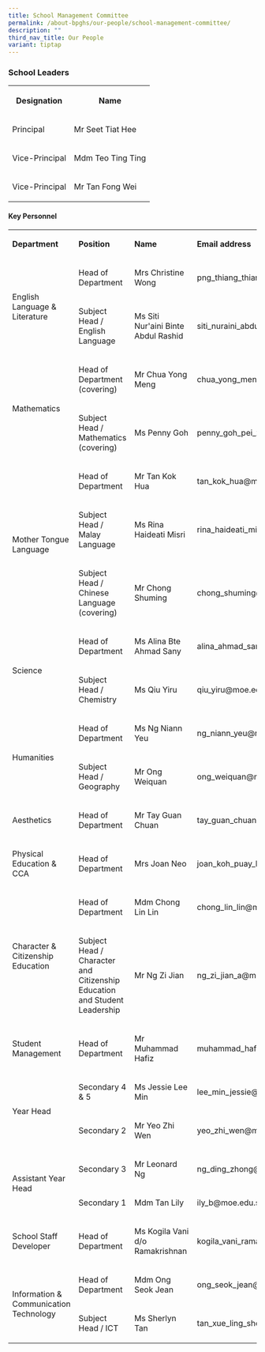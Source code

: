 ```yaml
---
title: School Management Committee
permalink: /about-bpghs/our-people/school-management-committee/
description: ""
third_nav_title: Our People
variant: tiptap
---
```

<h3>School Leaders</h3>
<table style="minWidth: 50px">
<colgroup>
<col>
<col>
</colgroup>
<tbody>
<tr>
<th rowspan="1" colspan="1">
<p>Designation</p>
</th>
<th rowspan="1" colspan="1">
<p>Name</p>
</th>
</tr>
<tr>
<td rowspan="1" colspan="1">
<p>Principal</p>
</td>
<td rowspan="1" colspan="1">
<p>Mr Seet Tiat Hee</p>
</td>
</tr>
<tr>
<td rowspan="1" colspan="1">
<p>Vice-Principal</p>
</td>
<td rowspan="1" colspan="1">
<p>Mdm Teo Ting Ting</p>
</td>
</tr>
<tr>
<td rowspan="1" colspan="1">
<p>Vice-Principal</p>
</td>
<td rowspan="1" colspan="1">
<p>Mr Tan Fong Wei</p>
</td>
</tr>
</tbody>
</table>
<h4>Key Personnel</h4>
<table style="minWidth: 100px">
<colgroup>
<col>
<col>
<col>
<col>
</colgroup>
<tbody>
<tr>
<td rowspan="1" colspan="1">
<p><strong>Department</strong>
</p>
</td>
<td rowspan="1" colspan="1">
<p><strong>Position</strong>
</p>
</td>
<td rowspan="1" colspan="1">
<p><strong>Name</strong>
</p>
</td>
<td rowspan="1" colspan="1">
<p><strong>Email address</strong>
</p>
</td>
</tr>
<tr>
<td rowspan="2" colspan="1">
<p>English Language &amp; Literature</p>
</td>
<td rowspan="1" colspan="1">
<p>Head of Department</p>
</td>
<td rowspan="1" colspan="1">
<p>Mrs Christine Wong</p>
</td>
<td rowspan="1" colspan="1">
<p>png_thiang_thiang_christine@moe.edu.sg</p>
</td>
</tr>
<tr>
<td rowspan="1" colspan="1">
<p>Subject Head / English Language</p>
</td>
<td rowspan="1" colspan="1">
<p>Ms Siti Nur'aini Binte Abdul Rashid</p>
</td>
<td rowspan="1" colspan="1">
<p>siti_nuraini_abdul_rashid@moe.edu.sg</p>
</td>
</tr>
<tr>
<td rowspan="2" colspan="1">
<p>Mathematics</p>
</td>
<td rowspan="1" colspan="1">
<p>Head of Department (covering)</p>
</td>
<td rowspan="1" colspan="1">
<p>Mr Chua Yong Meng</p>
</td>
<td rowspan="1" colspan="1">
<p>chua_yong_meng@moe.edu.sg</p>
</td>
</tr>
<tr>
<td rowspan="1" colspan="1">
<p>Subject Head / Mathematics (covering)</p>
</td>
<td rowspan="1" colspan="1">
<p>Ms Penny Goh</p>
</td>
<td rowspan="1" colspan="1">
<p>penny_goh_pei_xuan@moe.edu.sg</p>
</td>
</tr>
<tr>
<td rowspan="3" colspan="1">
<p>Mother Tongue Language</p>
</td>
<td rowspan="1" colspan="1">
<p>Head of Department</p>
</td>
<td rowspan="1" colspan="1">
<p>Mr Tan Kok Hua</p>
</td>
<td rowspan="1" colspan="1">
<p>tan_kok_hua@moe.edu.sg</p>
</td>
</tr>
<tr>
<td rowspan="1" colspan="1">
<p>Subject Head / Malay Language</p>
</td>
<td rowspan="1" colspan="1">
<p>Ms Rina Haideati Misri</p>
</td>
<td rowspan="1" colspan="1">
<p>rina_haideati_misri@moe.edu.sg</p>
</td>
</tr>
<tr>
<td rowspan="1" colspan="1">
<p>Subject Head / Chinese Language (covering)</p>
</td>
<td rowspan="1" colspan="1">
<p>Mr Chong Shuming</p>
</td>
<td rowspan="1" colspan="1">
<p>chong_shuming@moe.edu.sg</p>
</td>
</tr>
<tr>
<td rowspan="2" colspan="1">
<p>Science</p>
</td>
<td rowspan="1" colspan="1">
<p>Head of Department</p>
</td>
<td rowspan="1" colspan="1">
<p>Ms Alina Bte Ahmad Sany</p>
</td>
<td rowspan="1" colspan="1">
<p>alina_ahmad_sany@moe.edu.sg</p>
</td>
</tr>
<tr>
<td rowspan="1" colspan="1">
<p>Subject Head / Chemistry</p>
</td>
<td rowspan="1" colspan="1">
<p>Ms Qiu Yiru</p>
</td>
<td rowspan="1" colspan="1">
<p>qiu_yiru@moe.edu.sg</p>
</td>
</tr>
<tr>
<td rowspan="2" colspan="1">
<p>Humanities</p>
</td>
<td rowspan="1" colspan="1">
<p>Head of Department</p>
</td>
<td rowspan="1" colspan="1">
<p>Ms Ng Niann Yeu</p>
</td>
<td rowspan="1" colspan="1">
<p>ng_niann_yeu@moe.edu.sg</p>
</td>
</tr>
<tr>
<td rowspan="1" colspan="1">
<p>Subject Head / Geography</p>
</td>
<td rowspan="1" colspan="1">
<p>Mr Ong Weiquan</p>
</td>
<td rowspan="1" colspan="1">
<p>ong_weiquan@moe.edu.sg</p>
</td>
</tr>
<tr>
<td rowspan="1" colspan="1">
<p>Aesthetics</p>
</td>
<td rowspan="1" colspan="1">
<p>Head of Department</p>
</td>
<td rowspan="1" colspan="1">
<p>Mr Tay Guan Chuan</p>
</td>
<td rowspan="1" colspan="1">
<p>tay_guan_chuan@moe.edu.sg</p>
</td>
</tr>
<tr>
<td rowspan="1" colspan="1">
<p>Physical Education &amp; CCA</p>
</td>
<td rowspan="1" colspan="1">
<p>Head of Department</p>
</td>
<td rowspan="1" colspan="1">
<p>Mrs Joan Neo</p>
</td>
<td rowspan="1" colspan="1">
<p>joan_koh_puay_leng@moe.edu.sg</p>
</td>
</tr>
<tr>
<td rowspan="2" colspan="1">
<p>Character &amp; Citizenship Education</p>
</td>
<td rowspan="1" colspan="1">
<p>Head of Department</p>
</td>
<td rowspan="1" colspan="1">
<p>Mdm Chong Lin Lin</p>
</td>
<td rowspan="1" colspan="1">
<p>chong_lin_lin@moe.edu.sg</p>
</td>
</tr>
<tr>
<td rowspan="1" colspan="1">
<p>Subject Head / Character and Citizenship Education and Student Leadership</p>
</td>
<td rowspan="1" colspan="1">
<p>Mr Ng Zi Jian</p>
</td>
<td rowspan="1" colspan="1">
<p>ng_zi_jian_a@moe.edu.sg</p>
</td>
</tr>
<tr>
<td rowspan="1" colspan="1">
<p>Student Management</p>
</td>
<td rowspan="1" colspan="1">
<p>Head of Department</p>
</td>
<td rowspan="1" colspan="1">
<p>Mr Muhammad Hafiz</p>
</td>
<td rowspan="1" colspan="1">
<p>muhammad_hafiz_hanafia@moe.edu.sg</p>
</td>
</tr>
<tr>
<td rowspan="2" colspan="1">
<p>Year Head</p>
</td>
<td rowspan="1" colspan="1">
<p>Secondary 4 &amp; 5</p>
</td>
<td rowspan="1" colspan="1">
<p>Ms Jessie Lee Min</p>
</td>
<td rowspan="1" colspan="1">
<p>lee_min_jessie@moe.edu.sg</p>
</td>
</tr>
<tr>
<td rowspan="1" colspan="1">
<p>Secondary 2</p>
</td>
<td rowspan="1" colspan="1">
<p>Mr Yeo Zhi Wen</p>
</td>
<td rowspan="1" colspan="1">
<p>yeo_zhi_wen@moe.edu.sg</p>
</td>
</tr>
<tr>
<td rowspan="2" colspan="1">
<p>Assistant Year Head</p>
</td>
<td rowspan="1" colspan="1">
<p>Secondary 3</p>
</td>
<td rowspan="1" colspan="1">
<p>Mr Leonard Ng</p>
</td>
<td rowspan="1" colspan="1">
<p>ng_ding_zhong@moe.edu.sg</p>
</td>
</tr>
<tr>
<td rowspan="1" colspan="1">
<p>Secondary 1</p>
</td>
<td rowspan="1" colspan="1">
<p>Mdm Tan Lily</p>
</td>
<td rowspan="1" colspan="1">
<p>ily_b@moe.edu.sg</p>
</td>
</tr>
<tr>
<td rowspan="1" colspan="1">
<p>School Staff Developer&nbsp;</p>
</td>
<td rowspan="1" colspan="1">
<p>Head of Department&nbsp;</p>
</td>
<td rowspan="1" colspan="1">
<p>Ms Kogila Vani d/o Ramakrishnan&nbsp;</p>
</td>
<td rowspan="1" colspan="1">
<p>kogila_vani_ramakrishnan@moe.edu.sg&nbsp;</p>
</td>
</tr>
<tr>
<td rowspan="2" colspan="1">
<p>Information &amp; Communication Technology</p>
</td>
<td rowspan="1" colspan="1">
<p>Head of Department</p>
</td>
<td rowspan="1" colspan="1">
<p>Mdm Ong Seok Jean</p>
</td>
<td rowspan="1" colspan="1">
<p>ong_seok_jean@moe.edu.sg</p>
</td>
</tr>
<tr>
<td rowspan="1" colspan="1">
<p>Subject Head / ICT</p>
</td>
<td rowspan="1" colspan="1">
<p>Ms Sherlyn Tan</p>
</td>
<td rowspan="1" colspan="1">
<p>tan_xue_ling_sherlyn@moe.edu.sg</p>
</td>
</tr>
</tbody>
</table>
<p></p>